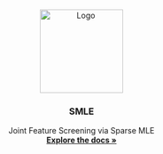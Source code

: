 <!-- PROJECT LOGO -->
<br />
<p align="center">
  <a href="https://github.com/JasonQxZ/SMLE">
    <img src="https://user-images.githubusercontent.com/46462586/117344253-2dee5c00-ae73-11eb-8628-46b7967656f7.png" alt="Logo" width="150">
  </a>

  <h3 align="center">SMLE</h3>

  <p align="center">
    Joint Feature Screening via Sparse MLE
    <br />
    <a href="https://github.com//JasonQxZ/SMLE"><strong>Explore the docs »</strong></a>
